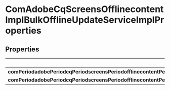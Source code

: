 
# ComAdobeCqScreensOfflinecontentImplBulkOfflineUpdateServiceImplProperties

## Properties
Name | Type | Description | Notes
------------ | ------------- | ------------- | -------------
**comPeriodadobePeriodcqPeriodscreensPeriodofflinecontentPeriodimplPeriodBulkOfflineUpdateServiceImplPeriodprojectPath** | [**ConfigNodePropertyArray**](ConfigNodePropertyArray.md) |  |  [optional]
**comPeriodadobePeriodcqPeriodscreensPeriodofflinecontentPeriodimplPeriodBulkOfflineUpdateServiceImplPeriodscheduleFrequency** | [**ConfigNodePropertyString**](ConfigNodePropertyString.md) |  |  [optional]



